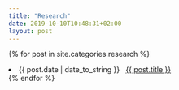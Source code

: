 ```yaml
---
title: "Research"
date: 2019-10-10T10:48:31+02:00
layout: post
---
```


{% for post in site.categories.research %}
 <li><span>{{ post.date | date_to_string }}</span> &nbsp; <a href="{{ site.baseurl }}{{ post.url }}">{{ post.title }}</a></li>
{% endfor %}